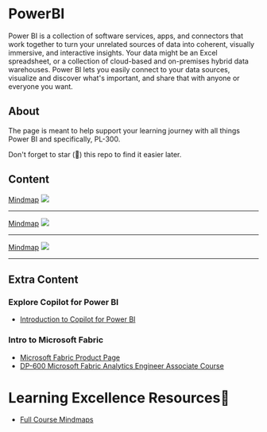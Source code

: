 # PowerBI
Power BI is a collection of software services, apps, and connectors that work together to turn your unrelated sources of data into coherent, visually immersive, and interactive insights. Your data might be an Excel spreadsheet, or a collection of cloud-based and on-premises hybrid data warehouses. Power BI lets you easily connect to your data sources, visualize and discover what's important, and share that with anyone or everyone you want.

## About

The page is meant to help support your learning journey with all things Power BI and specifically, PL-300.

Don't forget to star (🌟) this repo to find it easier later.

## Content

[Mindmap](https://ForTheLoveOfLearning.github.io/PL-300_Day_1.svg) 
<img src="https://ForTheLoveOfLearning.github.io/PL-300_Day_1.svg">

-------------------------------------

[Mindmap](https://ForTheLoveOfLearning.github.io/PL-300_Day_2.svg) 
<img src="https://ForTheLoveOfLearning.github.io/PL-300_Day_2.svg">

---------------------------------------

[Mindmap](https://ForTheLoveOfLearning.github.io/PL-300_Day_3.svg) 
<img src="https://ForTheLoveOfLearning.github.io/PL-300_Day_3.svg">

--------------------------------------

## Extra Content
### Explore Copilot for Power BI
- [Introduction to Copilot for Power BI](https://learn.microsoft.com/en-us/power-bi/create-reports/copilot-introduction?ns-enrollment-type=Collection&ns-enrollment-id=nq2bdzdox7pr2)
  
### Intro to Microsoft Fabric
- [Microsoft Fabric Product Page](https://www.microsoft.com/en-us/microsoft-fabric?msockid=186ce81abd2b6726173bfcc9bc29666a)
- [DP-600 Microsoft Fabric Analytics Engineer Associate Course](https://learn.microsoft.com/en-us/training/courses/dp-600t00)
  
# Learning Excellence Resources📒
- [Full Course Mindmaps](https://azurebrainwave.github.io/?id=power-bi-data-analyst-associate-pl-300-mindmaps)



